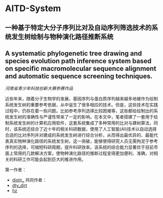 # AITD-System
## 一种基于特定大分子序列比对及自动序列筛选技术的系统发生树绘制与物种演化路径推断系统
## A systematic phylogenetic tree drawing and species evolution path inference system based on specific macromolecular sequence alignment and automatic sequence screening techniques.

_河南省青少年科技创新大赛参赛作品_

近些年来，随着分子生物学的发展，基因序列与蛋白质序列越来越多地被作为绘制系统发生树的重要参考依据，从中诞生了很多相应的技术。但是，这些技术在实践过程中，仍存在着一些问题。比如参考序列选择比较困难等，这些都给绘制出的系统发生树的准确性与严谨性带来了一定的影响。在本文中，笔者搭建了一套用于绘制系统发生树的计算机应用软件，这套系统集成了多种常用的比对与建树算法，同时，该系统还综合了近十年的相关科研数据，使用了人工智能(AI)技术以自动选择合适的比对序列并对建成的系统发生树进行综合分析，从而得出最优异的、最能代表真实物种演化路径的系统发生树，这一突破，能够使得研究人员无需拘泥于参考序列的选择，可缩短科研周期，提升科研效率。该系统的综合能力显著优于目前市面上常用的几款解决方案，使物种演化路径的推断过程变得更加便利、准确，对相关的科研工作可能会起到巨大的推进作用。

第一作者：
- [distjr_]()
共同作者：
- [dty_dirt]()
- [hz]()
